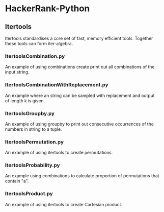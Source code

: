 # HackerRank-Python

## Itertools
Itertools standardises a core set of fast, memory efficient tools. Together these tools can form iter-algebra.

### ItertoolsCombination.py
An example of using combinations create print out all combinations of the input string.

### ItertoolsCombinationWithReplacement.py
An example where an string can be sampled with replacement and output of length k is given.

### ItertoolsGroupby.py
An example of using groupby to print out consecutive occurrences of the numbers in string to a tuple.

### ItertoolsPermutation.py
An example of using itertools to create permutations.

### ItertoolsProbability.py
An example using combinations to calculate proportion of permutations that contain "a".

### ItertoolsProduct.py
An example of using itertools to create Cartesian product.


